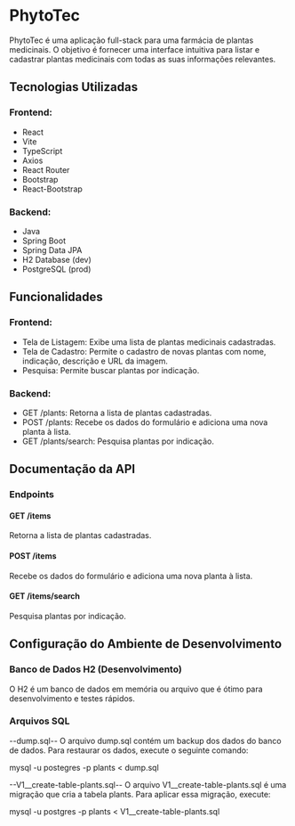 # PhytoTec

PhytoTec é uma aplicação full-stack para uma farmácia de plantas medicinais. O objetivo é fornecer uma interface intuitiva para listar e cadastrar plantas medicinais com todas as suas informações relevantes.

## Tecnologias Utilizadas

### Frontend:
- React
- Vite
- TypeScript
- Axios
- React Router
- Bootstrap
- React-Bootstrap

### Backend:
- Java
- Spring Boot
- Spring Data JPA
- H2 Database (dev)
- PostgreSQL (prod)

## Funcionalidades

### Frontend:
- Tela de Listagem: Exibe uma lista de plantas medicinais cadastradas.
- Tela de Cadastro: Permite o cadastro de novas plantas com nome, indicação, descrição e URL da imagem.
- Pesquisa: Permite buscar plantas por indicação.

### Backend:
- GET /plants: Retorna a lista de plantas cadastradas.
- POST /plants: Recebe os dados do formulário e adiciona uma nova planta à lista.
- GET /plants/search: Pesquisa plantas por indicação.

## Documentação da API

### Endpoints

#### GET /items
Retorna a lista de plantas cadastradas.

#### POST /items
Recebe os dados do formulário e adiciona uma nova planta à lista.

#### GET /items/search
Pesquisa plantas por indicação.

## Configuração do Ambiente de Desenvolvimento

### Banco de Dados H2 (Desenvolvimento)

O H2 é um banco de dados em memória ou arquivo que é ótimo para desenvolvimento e testes rápidos.

### Arquivos SQL
--dump.sql--
O arquivo dump.sql contém um backup dos dados do banco de dados. Para restaurar os dados, execute o seguinte comando:

mysql -u postegres -p plants < dump.sql

--V1__create-table-plants.sql--
O arquivo V1__create-table-plants.sql é uma migração que cria a tabela plants. Para aplicar essa migração, execute:

mysql -u postgres -p plants < V1__create-table-plants.sql


